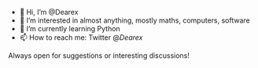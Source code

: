 - 👋 Hi, I’m @Dearex
- 👀 I’m interested in almost anything, mostly maths, computers, software
- 🌱 I’m currently learning Python
- 📫 How to reach me: Twitter @_Dearex_

Always open for suggestions or interesting discussions!

<!---
Dearex/Dearex is a ✨ special ✨ repository because its `README.md` (this file) appears on your GitHub profile.
You can click the Preview link to take a look at your changes.
--->
